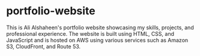 # portfolio-website
This is Ali Alshaheen's portfolio website showcasing my skills, projects, and professional experience. The website is built using HTML, CSS, and JavaScript and is hosted on AWS using various services such as Amazon S3, CloudFront, and Route 53.
